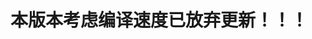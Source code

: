 <!--
 * @Description: Pi
 * @Autor: Pi
 * @Date: 2022-04-13 19:11:35
 * @LastEditTime: 2022-08-18 17:58:05
-->
# 本版本考虑编译速度已放弃更新！！！




